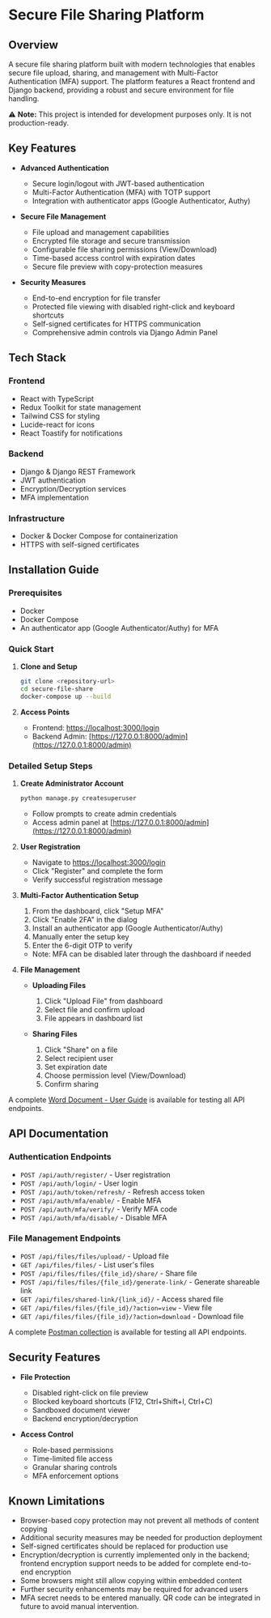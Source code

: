 # Secure File Sharing Platform

## Overview
A secure file sharing platform built with modern technologies that enables secure file upload, sharing, and management with Multi-Factor Authentication (MFA) support. The platform features a React frontend and Django backend, providing a robust and secure environment for file handling.

⚠️ **Note:** This project is intended for development purposes only. It is not production-ready.

## Key Features
- **Advanced Authentication**
  - Secure login/logout with JWT-based authentication
  - Multi-Factor Authentication (MFA) with TOTP support
  - Integration with authenticator apps (Google Authenticator, Authy)

- **Secure File Management**
  - File upload and management capabilities
  - Encrypted file storage and secure transmission
  - Configurable file sharing permissions (View/Download)
  - Time-based access control with expiration dates
  - Secure file preview with copy-protection measures

- **Security Measures**
  - End-to-end encryption for file transfer
  - Protected file viewing with disabled right-click and keyboard shortcuts
  - Self-signed certificates for HTTPS communication
  - Comprehensive admin controls via Django Admin Panel

## Tech Stack

### Frontend
- React with TypeScript
- Redux Toolkit for state management
- Tailwind CSS for styling
- Lucide-react for icons
- React Toastify for notifications

### Backend
- Django & Django REST Framework
- JWT authentication
- Encryption/Decryption services
- MFA implementation

### Infrastructure
- Docker & Docker Compose for containerization
- HTTPS with self-signed certificates

## Installation Guide

### Prerequisites
- Docker
- Docker Compose
- An authenticator app (Google Authenticator/Authy) for MFA

### Quick Start

1. **Clone and Setup**
   ```bash
   git clone <repository-url>
   cd secure-file-share
   docker-compose up --build
   ```

2. **Access Points**
   - Frontend: [https://localhost:3000/login](https://localhost:3000/login)
   - Backend Admin: [https://127.0.0.1:8000/admin](https://127.0.0.1:8000/admin)

### Detailed Setup Steps

1. **Create Administrator Account**
   ```bash
   python manage.py createsuperuser
   ```
   - Follow prompts to create admin credentials
   - Access admin panel at [https://127.0.0.1:8000/admin](https://127.0.0.1:8000/admin)

2. **User Registration**
   - Navigate to [https://localhost:3000/login](https://localhost:3000/login)
   - Click "Register" and complete the form
   - Verify successful registration message

3. **Multi-Factor Authentication Setup**
   1. From the dashboard, click "Setup MFA"
   2. Click "Enable 2FA" in the dialog
   3. Install an authenticator app (Google Authenticator/Authy)
   4. Manually enter the setup key
   5. Enter the 6-digit OTP to verify
   - Note: MFA can be disabled later through the dashboard if needed

4. **File Management**
   - **Uploading Files**
     1. Click "Upload File" from dashboard
     2. Select file and confirm upload
     3. File appears in dashboard list

   - **Sharing Files**
     1. Click "Share" on a file
     2. Select recipient user
     3. Set expiration date
     4. Choose permission level (View/Download)
     5. Confirm sharing

A complete [Word Document - User Guide](secure-file-share-app-guide.docx) is available for testing all API endpoints.

## API Documentation

### Authentication Endpoints
- `POST /api/auth/register/` - User registration
- `POST /api/auth/login/` - User login
- `POST /api/auth/token/refresh/` - Refresh access token
- `POST /api/auth/mfa/enable/` - Enable MFA
- `POST /api/auth/mfa/verify/` - Verify MFA code
- `POST /api/auth/mfa/disable/` - Disable MFA

### File Management Endpoints
- `POST /api/files/files/upload/` - Upload file
- `GET /api/files/files/` - List user's files
- `POST /api/files/files/{file_id}/share/` - Share file
- `POST /api/files/files/{file_id}/generate-link/` - Generate shareable link
- `GET /api/files/shared-link/{link_id}/` - Access shared file
- `GET /api/files/files/{file_id}/?action=view` - View file
- `GET /api/files/files/{file_id}/?action=download` - Download file

A complete [Postman collection](Secure_Filesharing_App_Final.postman_collection.json) is available for testing all API endpoints.

## Security Features
- **File Protection**
  - Disabled right-click on file preview
  - Blocked keyboard shortcuts (F12, Ctrl+Shift+I, Ctrl+C)
  - Sandboxed document viewer
  - Backend encryption/decryption

- **Access Control**
  - Role-based permissions
  - Time-limited file access
  - Granular sharing controls
  - MFA enforcement options

## Known Limitations
- Browser-based copy protection may not prevent all methods of content copying
- Additional security measures may be needed for production deployment
- Self-signed certificates should be replaced for production use
- Encryption/decryption is currently implemented only in the backend; frontend encryption support needs to be added for complete 
end-to-end encryption
- Some browsers might still allow copying within embedded content
- Further security enhancements may be required for advanced users
- MFA secret needs to be entered manually. QR code can be integrated in future to avoid manual intervention.
